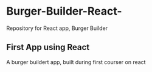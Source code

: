 # Burger-Builder-React-
Repository for React app, Burger Builder

## First App using React
A burger buildert app, built during first courser on react
